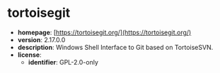 # tortoisegit

- **homepage**: [https://tortoisegit.org/](https://tortoisegit.org/)
- **version**: 2.17.0.0
- **description**: Windows Shell Interface to Git based on TortoiseSVN.
- **license**:
  - **identifier**: GPL-2.0-only

